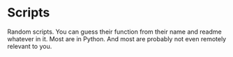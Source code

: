 # Scripts

Random scripts. You can guess their function from their name and readme whatever in it. Most are in Python. 
And most are probably not even remotely relevant to you.
